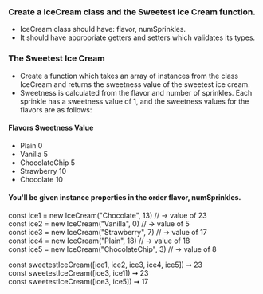### Create a IceCream class and the Sweetest Ice Cream function.
- IceCream class should have: flavor, numSprinkles.
- It should have appropriate getters and setters which validates its types.
### The Sweetest Ice Cream
- Create a function which takes an array of instances from the class IceCream and returns the sweetness value of the sweetest ice cream.
- Sweetness is calculated from the flavor and number of sprinkles. Each sprinkle has a sweetness value of 1, and the sweetness values for the flavors are as follows:
#### Flavors Sweetness Value
- Plain	0
- Vanilla	5
- ChocolateChip	5
- Strawberry	10
- Chocolate	10
#### You'll be given instance properties in the order flavor, numSprinkles.
const ice1 = new IceCream("Chocolate", 13) // ->  value of 23<br>
const ice2 = new IceCream("Vanilla", 0)  // -> value of 5<br>
const ice3 = new IceCream("Strawberry", 7) // ->  value of 17<br>
const ice4 = new IceCream("Plain", 18) // ->  value of 18 <br>
const ice5 = new IceCream("ChocolateChip", 3) // ->  value of 8 <br>

const sweetestIceCream([ice1, ice2, ice3, ice4, ice5]) ➞ 23<br>
const sweetestIceCream([ice3, ice1]) ➞ 23<br>
const sweetestIceCream([ice3, ice5]) ➞ 17<br>